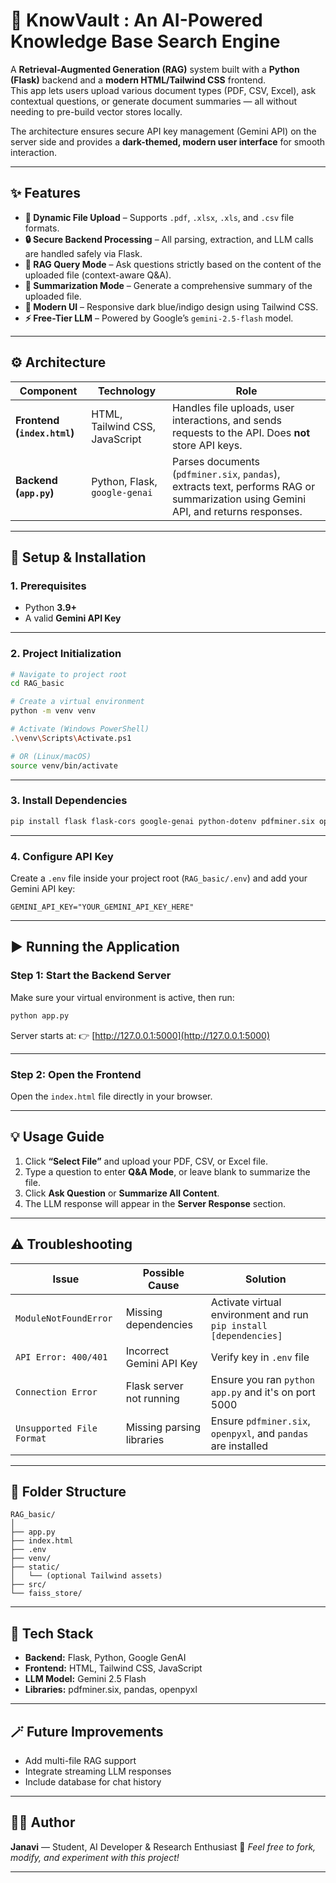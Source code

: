 
# 🧠 KnowVault : An AI-Powered Knowledge Base Search Engine

A **Retrieval-Augmented Generation (RAG)** system built with a **Python (Flask)** backend and a **modern HTML/Tailwind CSS** frontend.  
This app lets users upload various document types (PDF, CSV, Excel), ask contextual questions, or generate document summaries — all without needing to pre-build vector stores locally.

The architecture ensures secure API key management (Gemini API) on the server side and provides a **dark-themed, modern user interface** for smooth interaction.

---

## ✨ Features

- **📂 Dynamic File Upload** – Supports `.pdf`, `.xlsx`, `.xls`, and `.csv` file formats.  
- **🔒 Secure Backend Processing** – All parsing, extraction, and LLM calls are handled safely via Flask.  
- **🧩 RAG Query Mode** – Ask questions strictly based on the content of the uploaded file (context-aware Q&A).  
- **📝 Summarization Mode** – Generate a comprehensive summary of the uploaded file.  
- **🎨 Modern UI** – Responsive dark blue/indigo design using Tailwind CSS.  
- **⚡ Free-Tier LLM** – Powered by Google’s `gemini-2.5-flash` model.  

---

## ⚙️ Architecture

| Component | Technology | Role |
|------------|-------------|------|
| **Frontend (`index.html`)** | HTML, Tailwind CSS, JavaScript | Handles file uploads, user interactions, and sends requests to the API. Does **not** store API keys. |
| **Backend (`app.py`)** | Python, Flask, `google-genai` | Parses documents (`pdfminer.six`, `pandas`), extracts text, performs RAG or summarization using Gemini API, and returns responses. |

---

## 🚀 Setup & Installation

### 1. Prerequisites
- Python **3.9+**
- A valid **Gemini API Key**

---

### 2. Project Initialization

```bash
# Navigate to project root
cd RAG_basic

# Create a virtual environment
python -m venv venv

# Activate (Windows PowerShell)
.\venv\Scripts\Activate.ps1

# OR (Linux/macOS)
source venv/bin/activate
````

---

### 3. Install Dependencies

```bash
pip install flask flask-cors google-genai python-dotenv pdfminer.six openpyxl pandas
```

---

### 4. Configure API Key

Create a `.env` file inside your project root (`RAG_basic/.env`) and add your Gemini API key:

```env
GEMINI_API_KEY="YOUR_GEMINI_API_KEY_HERE"
```

---

## ▶️ Running the Application

### Step 1: Start the Backend Server

Make sure your virtual environment is active, then run:

```bash
python app.py
```

Server starts at:
👉 [http://127.0.0.1:5000](http://127.0.0.1:5000)

---

### Step 2: Open the Frontend

Open the `index.html` file directly in your browser.

---

## 💡 Usage Guide

1. Click **“Select File”** and upload your PDF, CSV, or Excel file.
2. Type a question to enter **Q&A Mode**, or leave blank to summarize the file.
3. Click **Ask Question** or **Summarize All Content**.
4. The LLM response will appear in the **Server Response** section.

---

## ⚠️ Troubleshooting

| Issue                     | Possible Cause            | Solution                                                          |
| ------------------------- | ------------------------- | ----------------------------------------------------------------- |
| `ModuleNotFoundError`     | Missing dependencies      | Activate virtual environment and run `pip install [dependencies]` |
| `API Error: 400/401`      | Incorrect Gemini API Key  | Verify key in `.env` file                                         |
| `Connection Error`        | Flask server not running  | Ensure you ran `python app.py` and it's on port 5000              |
| `Unsupported File Format` | Missing parsing libraries | Ensure `pdfminer.six`, `openpyxl`, and `pandas` are installed     |

---

## 📁 Folder Structure

```
RAG_basic/
│
├── app.py
├── index.html
├── .env
├── venv/
├── static/
│   └── (optional Tailwind assets)
├── src/
└── faiss_store/
```

---

## 🧩 Tech Stack

* **Backend:** Flask, Python, Google GenAI
* **Frontend:** HTML, Tailwind CSS, JavaScript
* **LLM Model:** Gemini 2.5 Flash
* **Libraries:** pdfminer.six, pandas, openpyxl

---

## 🪄 Future Improvements

* Add multi-file RAG support
* Integrate streaming LLM responses
* Include database for chat history

---

## 🧑‍💻 Author

**Janavi** — Student, AI Developer & Research Enthusiast
🔗 *Feel free to fork, modify, and experiment with this project!*

---
